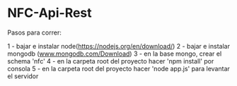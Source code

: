# NFC-Api-Rest

Pasos para correr:

1 - bajar e instalar node(https://nodejs.org/en/download/)
2 - bajar e instalar mongodb (www.mongodb.com/Download)
3 - en la base mongo, crear el schema 'nfc'
4 - en la carpeta root del proyecto hacer 'npm install' por consola
5 - en la carpeta root del proyecto hacer 'node app.js' para levantar el servidor
